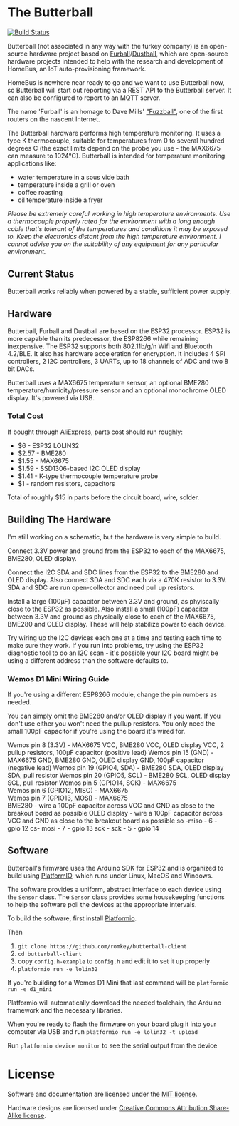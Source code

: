 # The Butterball

[![Build Status](https://travis-ci.com/romkey/butterball.svg?branch=master)](https://travis-ci.com/romkey/butterball)

Butterball (not associated in any way with the turkey company) is an open-source hardware project based on [Furball](https://github.com/HomeBusProjects/furball)/[Dustball](https://github.com/romkey/dustball-client), which are open-source hardware projects intended to help with the research and development of HomeBus, an IoT auto-provisioning framework.

HomeBus is nowhere near ready to go and we want to use Butterball now, so Butterball will start out reporting via a REST API to the Butterball server. It can also be configured to report to an MQTT server.

The name 'Furball' is an homage to Dave Mills' ["Fuzzball"](https://en.wikipedia.org/wiki/Fuzzball_router), one of the first routers on the nascent Internet.

The Butterball hardware performs high temperature monitoring. It uses a type K thermocouple, suitable for temperatures from 0 to several hundred degrees C (the exact limits depend on the probe you use - the MAX6675 can measure to 1024°C). Butterball is intended for temperature monitoring applications like:
- water temperature in a sous vide bath
- temperature inside a grill or oven
- coffee roasting
- oil temperature inside a fryer

*Please be extremely careful working in high temperature environments. Use a thermocouple properly rated for the environment with a long enough cable that's tolerant of the temperatures and conditions it may be exposed to. Keep the electronics distant from the high temperature environment. I cannot advise you on the suitability of any equipment for any particular environment.*

## Current Status

Butterball works reliably when powered by a stable, sufficient power supply.

## Hardware

Butterball, Furball and Dustball are based on the ESP32 processor. ESP32 is more capable than its predecessor, the ESP8266 while remaining inexpensive. The ESP32 supports both 802.11b/g/n Wifi and Bluetooth 4.2/BLE. It also has hardware acceleration for encryption. It includes 4 SPI controllers, 2 I2C controllers, 3 UARTs, up to 18 channels of ADC and two 8 bit DACs. 

Butterball uses a MAX6675 temperature sensor, an optional BME280 temperature/humidity/pressure sensor and an optional monochrome OLED display. It's powered via USB.

### Total Cost

If bought through AliExpress, parts cost should run roughly:
- $6 - ESP32 LOLIN32
- $2.57 - BME280
- $1.55 - MAX6675
- $1.59 - SSD1306-based I2C OLED display
- $1.41 - K-type thermocouple temperature probe
- $1 - random resistors, capacitors

Total of roughly $15 in parts before the circuit board, wire, solder.

## Building The Hardware

I'm still working on a schematic, but the hardware is very simple to build.

Connect 3.3V power and ground from the ESP32 to each of the MAX6675, BME280, OLED display.

Connect the I2C SDA and SDC lines from the ESP32 to the BME280 and OLED display. Also connect SDA and SDC each via a 470K resistor to 3.3V.  SDA and SDC are run open-collector and need pull up resistors.

Install a large (100µF) capacitor between 3.3V and ground, as phyiscally close to the ESP32 as possible. Also install a small (100pF) capacitor between 3.3V and ground as physically close to each of the MAX6675, BME280 and OLED display. These will help stabilize power to each device.

Try wiring up the I2C devices each one at a time and testing each time to make sure they work. If you run into problems, try using the ESP32 diagnostic tool to do an I2C scan - it's possible your I2C board might be using a different address than the software defaults to.

### Wemos D1 Mini Wiring Guide

If you're using a different ESP8266 module, change the pin numbers as needed.

You can simply omit the BME280 and/or OLED display if you want. If you don't use either you won't need the pullup resistors. You only need the small 100pF capacitor if you're using the board it's wired for.

Wemos pin 8 (3.3V) - MAX6675 VCC, BME280 VCC, OLED display VCC, 2 pullup resistors, 100µF capacitor (positive lead)
Wemos pin 15 (GND) - MAX6675 GND, BME280 GND, OLED display GND, 100µF capacitor (negative lead)
Wemos pin 19 (GPIO4, SDA) - BME280 SDA, OLED display SDA, pull resistor 
Wemos pin 20 (GPIO5, SCL) - BME280 SCL, OLED display SCL, pull resistor
Wemos pin 5 (GPIO14, SCK) - MAX6675  
Wemos pin 6 (GPIO12, MISO) - MAX6675  
Wemos pin 7 (GPIO13, MOSI) - MAX6675  
BME280 - wire a 100pF capacitor across VCC and GND as close to the breakout board as possible 
OLED display - wire a 100pF capacitor across VCC and GND as close to the breakout board as possible 
so -miso - 6 - gpio 12 
cs- mosi - 7 - gpio 13
sck - sck - 5 - gpio 14

## Software

Butterball's firmware uses the Arduino SDK for ESP32 and is organized to build using [PlatformIO](https://platformio.org/), which runs under Linux, MacOS and Windows.

The software provides a uniform, abstract interface to each device using the `Sensor` class. The `Sensor` class provides some housekeeping functions to help the software poll the devices at the appropriate intervals.

To build the software, first install [Platformio](https://platformio.org).

Then

1. `git clone https://github.com/romkey/butterball-client`
2. `cd butterball-client`
3.  copy `config.h-example` to `config.h` and edit it to set it up properly
3. `platformio run -e lolin32`

If you're building for a Wemos D1 Mini that last command will be `platformio run -e d1_mini`

Platformio will automatically download the needed toolchain, the Arduino framework and the necessary libraries.

When you're ready to flash the firmware on your board  plug it into your computer via USB and run `platformio run -e lolin32 -t upload`

Run `platformio device monitor` to see the serial output from the device


# License

Software and documentation are licensed under the [MIT license](https://romkey.mit-license.org/).

Hardware designs are licensed under [Creative Commons Attribution Share-Alike license](https://creativecommons.org/licenses/by-sa/4.0). 
